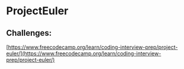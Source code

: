 # ProjectEuler

## Challenges:

[https://www.freecodecamp.org/learn/coding-interview-prep/project-euler/](https://www.freecodecamp.org/learn/coding-interview-prep/project-euler/)
